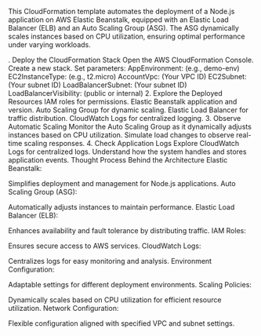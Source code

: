 This CloudFormation template automates the deployment of a Node.js application on AWS Elastic Beanstalk, equipped with an Elastic Load Balancer (ELB) and an Auto Scaling Group (ASG). The ASG dynamically scales instances based on CPU utilization, ensuring optimal performance under varying workloads.

. Deploy the CloudFormation Stack
Open the AWS CloudFormation Console.
Create a new stack.
Set parameters:
AppEnvironment: (e.g., demo-env)
EC2InstanceType: (e.g., t2.micro)
AccountVpc: (Your VPC ID)
EC2Subnet: (Your subnet ID)
LoadBalancerSubnet: (Your subnet ID)
LoadBalancerVisibility: (public or internal)
2. Explore the Deployed Resources
IAM roles for permissions.
Elastic Beanstalk application and version.
Auto Scaling Group for dynamic scaling.
Elastic Load Balancer for traffic distribution.
CloudWatch Logs for centralized logging.
3. Observe Automatic Scaling
Monitor the Auto Scaling Group as it dynamically adjusts instances based on CPU utilization.
Simulate load changes to observe real-time scaling responses.
4. Check Application Logs
Explore CloudWatch Logs for centralized logs.
Understand how the system handles and stores application events.
Thought Process Behind the Architecture
Elastic Beanstalk:

Simplifies deployment and management for Node.js applications.
Auto Scaling Group (ASG):

Automatically adjusts instances to maintain performance.
Elastic Load Balancer (ELB):

Enhances availability and fault tolerance by distributing traffic.
IAM Roles:

Ensures secure access to AWS services.
CloudWatch Logs:

Centralizes logs for easy monitoring and analysis.
Environment Configuration:

Adaptable settings for different deployment environments.
Scaling Policies:

Dynamically scales based on CPU utilization for efficient resource utilization.
Network Configuration:

Flexible configuration aligned with specified VPC and subnet settings.

